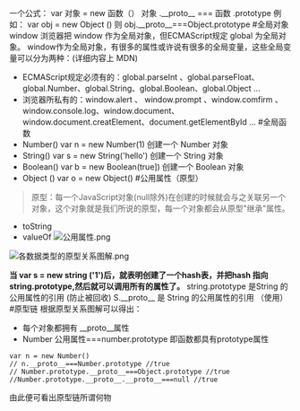 
一个公式： 
var  对象  =  new 函数（）
对象 .\_\_proto__ === 函数 .prototype
例如：
var obj = new Object ()
则 obj.\_\_proto__===Object.prototype
#全局对象window
浏览器把 window 作为全局对象，但ECMAScript规定 global 为全局对象。 window作为全局对象，有很多的属性或许说有很多的全局变量，这些全局变量可以分为两种：(详细内容上 MDN)
* ECMAScript规定必须有的：global.parseInt 、global.parseFloat、global.Number、global.String、global.Boolean、global.Object ...
* 浏览器所私有的：window.alert 、 window.prompt 、window.comfirm 、window.console.log、window.document、window.document.creatElement、document.getElementById ...
#全局函数
* Number() 
var n = new Number(1) 创建一个 Number 对象
* String()
var s = new String('hello') 创建一个 String 对象
* Boolean()
var b = new Boolean(true]) 创建一个 Boolean 对象
* Object ()
var o = new Object()
#公用属性（原型）
>原型：每一个JavaScript对象(null除外)在创建的时候就会与之关联另一个对象，这个对象就是我们所说的原型，每一个对象都会从原型"继承"属性。
>
* toString
* valueOf
![公用属性.png](https://upload-images.jianshu.io/upload_images/18176867-daa5494829993be7.png?imageMogr2/auto-orient/strip%7CimageView2/2/w/1240)

![各数据类型的原型关系图解.png](https://upload-images.jianshu.io/upload_images/18176867-bc5fcf5572b69532.png?imageMogr2/auto-orient/strip%7CimageView2/2/w/1240)

**当 var s = new string ('1')后，就表明创建了一个hash表，并把hash 指向 string.prototype,然后就可以调用所有的属性了。**
string.prototype 是String 的公用属性的引用      (防止被回收)
S.\_\_proto__ 是 String 的公用属性的引用     （使用）
#原型链
根据原型关系图解可以得出：
* 每个对象都拥有 \_\_proto__属性
* Number 公用属性===number.prototype 即函数都具有prototype属性
```
var n = new Number()
// n.__proto__===Number.prototype //true
// Number.prototype.__proto__===Object.prototype //true
//Number.prototype.__proto__.__proto__===null //true
```
由此便可看出原型链所谓何物

